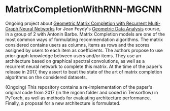 # MatrixCompletionWithRNN-MGCNN

Ongoing project about [Geometric Matrix Completion with Recurrent Multi-Graph Neural Networks](https://arxiv.org/pdf/1704.06803) for Jean Feydy's [Geometric Data Analysis](https://www.master-mva.com/cours/geometric-data-analysis/) course, in a group of 2 with Antonin Barbe. Matrix Completion models are one of the most common ways of formulating recommendation algorithms. The matrix considered contains users as columns, items as rows and the scores assigned by users to each item as coefficients. The authors propose to use prior graph knowledge between users and/or items. They use an architecture based on graphical spectral convolutions, as well as a recurrent neural network to complete this matrix. At the time of the paper's release in 2017, they assert to beat the state of the art of matrix completion algorithms on the considered datasets.

(Ongoing) This repository contains a re-implementation of the paper's original code from 2017 (in the mgcnn folder and coded in Tensorflow) in PyTorch, as well as methods for evaluating architecture performance. Finally, a proposal for a new architecture is formulated.
